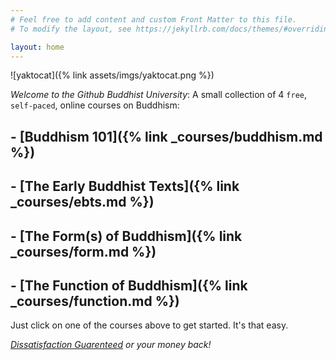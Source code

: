```yaml
---
# Feel free to add content and custom Front Matter to this file.
# To modify the layout, see https://jekyllrb.com/docs/themes/#overriding-theme-defaults

layout: home
---
```

![yaktocat]({% link assets/imgs/yaktocat.png %})

_Welcome to the Github Buddhist University_:
A small collection of 4 `free`, `self-paced`, online courses on Buddhism:

## - [Buddhism 101]({% link _courses/buddhism.md %})
## - [The Early Buddhist Texts]({% link _courses/ebts.md %})
## - [The Form(s) of Buddhism]({% link _courses/form.md %})
## - [The Function of Buddhism]({% link _courses/function.md %})

Just click on one of the courses above to get started. It's that easy.

_[Dissatisfaction Guarenteed](https://www.accesstoinsight.org/ptf/dhamma/sacca/sacca1/dukkha.html) or your money back!_

